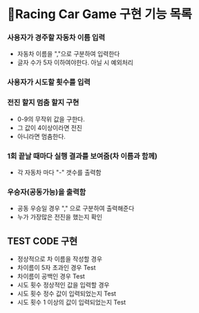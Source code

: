 # 🚗Racing Car Game 구현 기능 목록 #

### 사용자가 경주할 자동차 이름 입력 ###
- 자동차 이름을 ","으로 구분하여 입력한다</br>
- 글자 수가 5자 이하여야한다. 아닐 시 예외처리</br>
### 사용자가 시도할 횟수를 입력 ###

### 전진 할지 멈춤 할지 구현 ###
- 0-9의 무작위 값을 구한다.</br>
- 그 값이 4이상이라면 전진</br>
- 아니라면 멈춤한다.</br>
### 1회 끝날 때마다 실행 결과를 보여줌(차 이름과 함께) ###
- 각 자동차 마다 "-" 갯수를 출력함 </br>
### 우승자(공동가능)을 출력함 ###
- 공동 우승일 경우 "," 으로 구분하여 출력해준다</br>
- 누가 가장많은 전진을 했는지 확인</br>
## TEST CODE 구현 ##
- 정상적으로 차 이름을 작성할 경우
- 차이름이 5자 초과인 경우 Test
- 차이름이 공백인 경우 Test
- 시도 횟수 정상적인 값을 입력할 경우
- 시도 횟수 정수 값이 입력되었는지 Test
- 시도 횟수 1 이상의 값이 입력되었는지 Test





